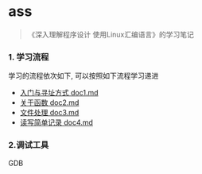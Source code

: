 # ass

>《深入理解程序设计 使用Linux汇编语言》的学习笔记

### 1. 学习流程

学习的流程依次如下, 可以按照如下流程学习递进
- [入门与寻址方式 doc1.md](doc1.md)
- [关于函数 doc2.md](doc2.md)
- [文件处理 doc3.md](doc3.md)
- [读写简单记录 doc4.md](doc4.md)


### 2.调试工具
GDB